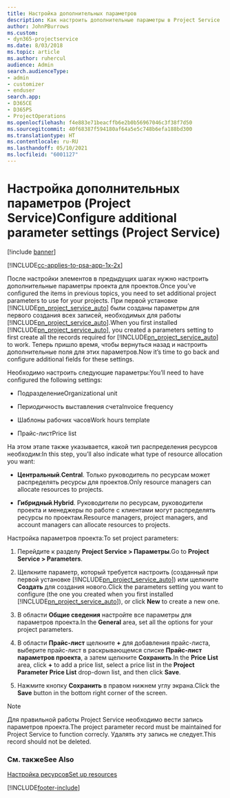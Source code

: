 ```yaml
---
title: Настройка дополнительных параметров
description: Как настроить дополнительные параметры в Project Service
author: JohnPBurrows
ms.custom:
- dyn365-projectservice
ms.date: 8/03/2018
ms.topic: article
ms.author: ruhercul
audience: Admin
search.audienceType:
- admin
- customizer
- enduser
search.app:
- D365CE
- D365PS
- ProjectOperations
ms.openlocfilehash: f4e883e71beacffb6e2b0b56967046c3f38f7d50
ms.sourcegitcommit: 40f68387f594180af64a5e5c748b6efa188bd300
ms.translationtype: HT
ms.contentlocale: ru-RU
ms.lasthandoff: 05/10/2021
ms.locfileid: "6001127"
---
```

# <a name="configure-additional-parameter-settings-project-service"></a><span data-ttu-id="f6151-103">Настройка дополнительных параметров (Project Service)</span><span class="sxs-lookup"><span data-stu-id="f6151-103">Configure additional parameter settings (Project Service)</span></span>

[!include [banner](../includes/psa-now-project-operations.md)]

[!INCLUDE[cc-applies-to-psa-app-1x-2x](../includes/cc-applies-to-psa-app-1x-2x.md)]

<span data-ttu-id="f6151-104">После настройки элементов в предыдущих шагах нужно настроить дополнительные параметры проекта для проектов.</span><span class="sxs-lookup"><span data-stu-id="f6151-104">Once you’ve configured the items in previous topics, you need to set additional project parameters to use for your projects.</span></span> <span data-ttu-id="f6151-105">При первой установке [!INCLUDE[pn_project_service_auto](../includes/pn-project-service-auto.md)] были созданы параметры для первого создания всех записей, необходимых для работы [!INCLUDE[pn_project_service_auto](../includes/pn-project-service-auto.md)].</span><span class="sxs-lookup"><span data-stu-id="f6151-105">When you first installed [!INCLUDE[pn_project_service_auto](../includes/pn-project-service-auto.md)], you created a parameters setting to first create all the records required for [!INCLUDE[pn_project_service_auto](../includes/pn-project-service-auto.md)] to work.</span></span> <span data-ttu-id="f6151-106">Теперь пришло время, чтобы вернуться назад и настроить дополнительные поля для этих параметров.</span><span class="sxs-lookup"><span data-stu-id="f6151-106">Now it’s time to go back and configure additional fields for these settings.</span></span>  
  
 <span data-ttu-id="f6151-107">Необходимо настроить следующие параметры:</span><span class="sxs-lookup"><span data-stu-id="f6151-107">You’ll need to have configured the following settings:</span></span>  
  
-   <span data-ttu-id="f6151-108">Подразделение</span><span class="sxs-lookup"><span data-stu-id="f6151-108">Organizational unit</span></span>  
  
-   <span data-ttu-id="f6151-109">Периодичность выставления счета</span><span class="sxs-lookup"><span data-stu-id="f6151-109">Invoice frequency</span></span>  
  
-   <span data-ttu-id="f6151-110">Шаблоны рабочих часов</span><span class="sxs-lookup"><span data-stu-id="f6151-110">Work hours template</span></span>  
  
-   <span data-ttu-id="f6151-111">Прайс-лист</span><span class="sxs-lookup"><span data-stu-id="f6151-111">Price list</span></span>  
 
<span data-ttu-id="f6151-112">На этом этапе также указывается, какой тип распределения ресурсов необходим:</span><span class="sxs-lookup"><span data-stu-id="f6151-112">In this step, you’ll also indicate what type of resource allocation you want:</span></span>  
  
- <span data-ttu-id="f6151-113">**Центральный**.</span><span class="sxs-lookup"><span data-stu-id="f6151-113">**Central**.</span></span> <span data-ttu-id="f6151-114">Только руководитель по ресурсам может распределять ресурсы для проектов.</span><span class="sxs-lookup"><span data-stu-id="f6151-114">Only resource managers can allocate resources to projects.</span></span>  
  
- <span data-ttu-id="f6151-115">**Гибридный**.</span><span class="sxs-lookup"><span data-stu-id="f6151-115">**Hybrid**.</span></span> <span data-ttu-id="f6151-116">Руководители по ресурсам, руководители проекта и менеджеры по работе с клиентами могут распределять ресурсы по проектам.</span><span class="sxs-lookup"><span data-stu-id="f6151-116">Resource managers, project managers, and account managers can allocate resources to projects.</span></span>  
  
 
<span data-ttu-id="f6151-117">Настройка параметров проекта:</span><span class="sxs-lookup"><span data-stu-id="f6151-117">To set project parameters:</span></span>  
  
1. <span data-ttu-id="f6151-118">Перейдите к разделу **Project Service > Параметры**.</span><span class="sxs-lookup"><span data-stu-id="f6151-118">Go to **Project Service > Parameters**.</span></span>  
  
2. <span data-ttu-id="f6151-119">Щелкните параметр, который требуется настроить (созданный при первой установке [!INCLUDE[pn_project_service_auto](../includes/pn-project-service-auto.md)]) или щелкните **Создать** для создания нового.</span><span class="sxs-lookup"><span data-stu-id="f6151-119">Click the parameters setting you want to configure (the one you created when you first installed [!INCLUDE[pn_project_service_auto](../includes/pn-project-service-auto.md)]), or click **New** to create a new one.</span></span>  
  
3. <span data-ttu-id="f6151-120">В области **Общие сведения** настройте все параметры для параметров проекта.</span><span class="sxs-lookup"><span data-stu-id="f6151-120">In the **General** area, set all the options for your project parameters.</span></span>  
  
4. <span data-ttu-id="f6151-121">В области **Прайс-лист** щелкните **+** для добавления прайс-листа, выберите прайс-лист в раскрывающемся списке **Прайс-лист параметров проекта**, а затем щелкните **Сохранить**.</span><span class="sxs-lookup"><span data-stu-id="f6151-121">In the **Price List** area, click **+** to add a price list, select a price list in the **Project Parameter Price List** drop-down list, and then click **Save**.</span></span>  
  
5. <span data-ttu-id="f6151-122">Нажмите кнопку **Сохранить** в правом нижнем углу экрана.</span><span class="sxs-lookup"><span data-stu-id="f6151-122">Click the **Save** button in the bottom right corner of the screen.</span></span>  

> [!NOTE]
> <span data-ttu-id="f6151-123">Для правильной работы Project Service необходимо вести запись параметров проекта.</span><span class="sxs-lookup"><span data-stu-id="f6151-123">The project parameter record must be maintained for Project Service to function correcly.</span></span> <span data-ttu-id="f6151-124">Удалять эту запись не следует.</span><span class="sxs-lookup"><span data-stu-id="f6151-124">This record should not be deleted.</span></span>

### <a name="see-also"></a><span data-ttu-id="f6151-125">См. также</span><span class="sxs-lookup"><span data-stu-id="f6151-125">See Also</span></span>  
 [<span data-ttu-id="f6151-126">Настройка ресурсов</span><span class="sxs-lookup"><span data-stu-id="f6151-126">Set up resources</span></span>](../psa/set-up-resources.md)


[!INCLUDE[footer-include](../includes/footer-banner.md)]
